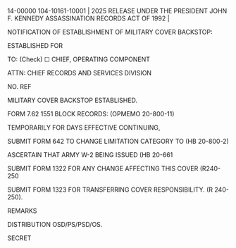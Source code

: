 14-00000
104-10161-10001 | 2025 RELEASE UNDER THE PRESIDENT JOHN F. KENNEDY ASSASSINATION RECORDS ACT OF 1992 |

NOTIFICATION OF ESTABLISHMENT
OF MILITARY COVER BACKSTOP:

ESTABLISHED FOR

TO:
(Check) ☐ CHIEF, OPERATING COMPONENT

ATTN: CHIEF RECORDS AND SERVICES DIVISION

NO.
REF

MILITARY COVER BACKSTOP ESTABLISHED.

FORM 7.62
1551
BLOCK RECORDS:
(OPMEMO 20-800-11)

TEMPORARILY FOR DAYS EFFECTIVE
CONTINUING,

SUBMIT FORM 642 TO CHANGE LIMITATION CATEGORY TO
(HB 20-800-2)

ASCERTAIN THAT ARMY W-2 BEING ISSUED
(HB 20-661

SUBMIT FORM 1322 FOR ANY CHANGE AFFECTING THIS COVER
(R240-250

SUBMIT FORM 1323 FOR TRANSFERRING COVER RESPONSIBILITY.
(R 240-250).

REMARKS

DISTRIBUTION
OSD/PS/PSD/OS.

SECRET
